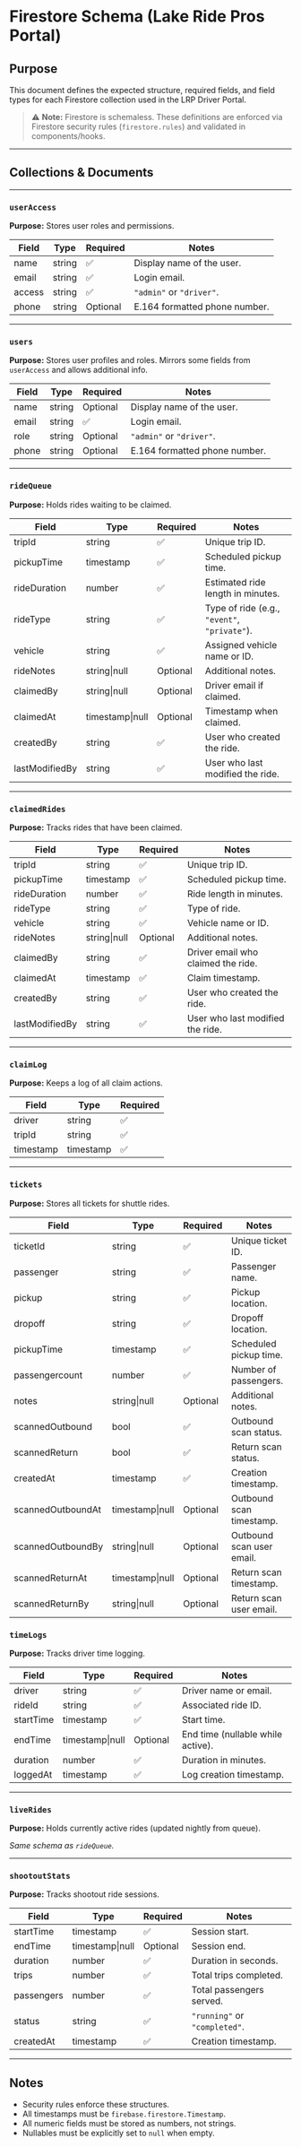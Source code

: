 # Firestore Schema (Lake Ride Pros Portal)

## Purpose
This document defines the expected structure, required fields, and field types for each Firestore collection used in the LRP Driver Portal.  

> ⚠️ **Note:** Firestore is schemaless. These definitions are enforced via Firestore security rules (`firestore.rules`) and validated in components/hooks.

---

## **Collections & Documents**

---

### **`userAccess`**
**Purpose:** Stores user roles and permissions.

| Field    | Type   | Required | Notes                            |
| -------- | ------ | -------- | -------------------------------- |
| name     | string | ✅       | Display name of the user.        |
| email    | string | ✅       | Login email.                     |
| access   | string | ✅       | `"admin"` or `"driver"`.         |
| phone    | string | Optional | E.164 formatted phone number.    |

---

### **`users`**
**Purpose:** Stores user profiles and roles. Mirrors some fields from `userAccess` and allows additional info.

| Field | Type   | Required | Notes                            |
| ----- | ------ | -------- | -------------------------------- |
| name  | string | Optional | Display name of the user.        |
| email | string | ✅       | Login email.                     |
| role  | string | Optional | `"admin"` or `"driver"`.         |
| phone | string | Optional | E.164 formatted phone number.    |

---

### **`rideQueue`**
**Purpose:** Holds rides waiting to be claimed.

| Field           | Type       | Required | Notes                                         |
| --------------- | ---------- | -------- | --------------------------------------------- |
| tripId          | string     | ✅       | Unique trip ID.                               |
| pickupTime      | timestamp  | ✅       | Scheduled pickup time.                        |
| rideDuration    | number     | ✅       | Estimated ride length in minutes.             |
| rideType        | string     | ✅       | Type of ride (e.g., `"event"`, `"private"`). |
| vehicle         | string     | ✅       | Assigned vehicle name or ID.                  |
| rideNotes       | string\|null | Optional | Additional notes.                             |
| claimedBy       | string\|null | Optional | Driver email if claimed.                      |
| claimedAt       | timestamp\|null | Optional | Timestamp when claimed.                       |
| createdBy       | string     | ✅       | User who created the ride.                    |
| lastModifiedBy  | string     | ✅       | User who last modified the ride.              |

---

### **`claimedRides`**
**Purpose:** Tracks rides that have been claimed.

| Field           | Type       | Required | Notes                                         |
| --------------- | ---------- | -------- | --------------------------------------------- |
| tripId          | string     | ✅       | Unique trip ID.                               |
| pickupTime      | timestamp  | ✅       | Scheduled pickup time.                        |
| rideDuration    | number     | ✅       | Ride length in minutes.                       |
| rideType        | string     | ✅       | Type of ride.                                 |
| vehicle         | string     | ✅       | Vehicle name or ID.                           |
| rideNotes       | string\|null | Optional | Additional notes.                             |
| claimedBy       | string     | ✅       | Driver email who claimed the ride.            |
| claimedAt       | timestamp  | ✅       | Claim timestamp.                              |
| createdBy       | string     | ✅       | User who created the ride.                    |
| lastModifiedBy  | string     | ✅       | User who last modified the ride.              |

---

### **`claimLog`**
**Purpose:** Keeps a log of all claim actions.

| Field     | Type      | Required |
| --------- | --------- | -------- |
| driver    | string    | ✅       |
| tripId    | string    | ✅       |
| timestamp | timestamp | ✅       |

---

### **`tickets`**
**Purpose:** Stores all tickets for shuttle rides.

| Field                | Type         | Required | Notes                                        |
| -------------------- | ------------ | -------- | -------------------------------------------- |
| ticketId             | string       | ✅       | Unique ticket ID.                            |
| passenger            | string       | ✅       | Passenger name.                              |
| pickup               | string       | ✅       | Pickup location.                             |
| dropoff              | string       | ✅       | Dropoff location.                            |
| pickupTime           | timestamp    | ✅       | Scheduled pickup time.                       |
| passengercount       | number       | ✅       | Number of passengers.                        |
| notes                | string\|null | Optional | Additional notes.                            |
| scannedOutbound      | bool         | ✅       | Outbound scan status.                        |
| scannedReturn        | bool         | ✅       | Return scan status.                          |
| createdAt            | timestamp    | ✅       | Creation timestamp.                          |
| scannedOutboundAt    | timestamp\|null | Optional | Outbound scan timestamp.                     |
| scannedOutboundBy    | string\|null | Optional | Outbound scan user email.                    |
| scannedReturnAt      | timestamp\|null | Optional | Return scan timestamp.                       |
| scannedReturnBy      | string\|null | Optional | Return scan user email.                      |
### **`timeLogs`**
**Purpose:** Tracks driver time logging.

| Field     | Type         | Required | Notes                                        |
| --------- | ------------ | -------- | -------------------------------------------- |
| driver    | string       | ✅       | Driver name or email.                        |
| rideId    | string       | ✅       | Associated ride ID.                          |
| startTime | timestamp    | ✅       | Start time.                                  |
| endTime   | timestamp\|null | Optional | End time (nullable while active).            |
| duration  | number       | ✅       | Duration in minutes.                         |
| loggedAt  | timestamp    | ✅       | Log creation timestamp.                      |

---

### **`liveRides`**
**Purpose:** Holds currently active rides (updated nightly from queue).

_Same schema as `rideQueue`._

---

### **`shootoutStats`**
**Purpose:** Tracks shootout ride sessions.

| Field        | Type         | Required | Notes                                        |
| ------------ | ------------ | -------- | -------------------------------------------- |
| startTime    | timestamp    | ✅       | Session start.                               |
| endTime      | timestamp\|null | Optional | Session end.                                 |
| duration     | number       | ✅       | Duration in seconds.                         |
| trips        | number       | ✅       | Total trips completed.                       |
| passengers   | number       | ✅       | Total passengers served.                     |
| status       | string       | ✅       | `"running"` or `"completed"`.                |
| createdAt    | timestamp    | ✅       | Creation timestamp.                          |

---

## Notes
- Security rules enforce these structures.
- All timestamps must be `firebase.firestore.Timestamp`.
- All numeric fields must be stored as numbers, not strings.
- Nullables must be explicitly set to `null` when empty.
